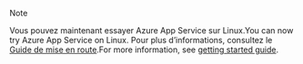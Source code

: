> [!NOTE]
> <span data-ttu-id="0cace-101">Vous pouvez maintenant essayer Azure App Service sur Linux.</span><span class="sxs-lookup"><span data-stu-id="0cace-101">You can now try Azure App Service on Linux.</span></span> <span data-ttu-id="0cace-102">Pour plus d’informations, consultez le [Guide de mise en route](../articles/app-service/app-service-linux-readme.md).</span><span class="sxs-lookup"><span data-stu-id="0cace-102">For more information, see [getting started guide](../articles/app-service/app-service-linux-readme.md).</span></span>
> 
> 

